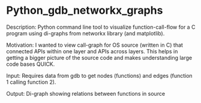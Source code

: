 # Python_gdb_networkx_graphs

Description:
Python command line tool to visualize function-call-flow for a C program using di-graphs from networkx library (and matplotlib).

Motivation:
I wanted to view call-graph for OS source (written in C) that connected APIs within one layer and APIs across layers.
This helps in getting a bigger picture of the source code and makes understanding large code bases QUICK.

Input:
Requires data from gdb to get nodes (functions) and edges (function 1 calling function 2).

Output:
Di-graph showing relations between functions in source
